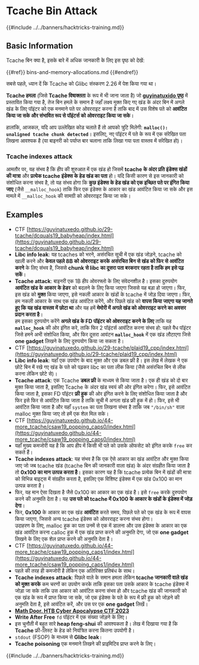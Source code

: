 # Tcache Bin Attack

{{#include ../../banners/hacktricks-training.md}}

## Basic Information

Tcache बिन क्या है, इसके बारे में अधिक जानकारी के लिए इस पृष्ठ को देखें:

{{#ref}}
bins-and-memory-allocations.md
{{#endref}}

सबसे पहले, ध्यान दें कि Tcache को Glibc संस्करण 2.26 में पेश किया गया था।

**Tcache हमला** (जिसे **Tcache विषाक्तता** के रूप में भी जाना जाता है) जो [**guyinatuxido पृष्ठ**](https://guyinatuxedo.github.io/29-tcache/tcache_explanation/index.html) में प्रस्तावित किया गया है, तेज बिन हमले के समान है जहाँ लक्ष्य मुक्त किए गए खंड के अंदर बिन में अगले खंड के लिए पॉइंटर को एक मनमाने पते पर ओवरराइट करना है ताकि बाद में उस विशेष पते को **आवंटित किया जा सके और संभावित रूप से पॉइंटर्स को ओवरराइट किया जा सके**।

हालांकि, आजकल, यदि आप उल्लेखित कोड चलाते हैं तो आपको त्रुटि मिलेगी: **`malloc(): unaligned tcache chunk detected`**। इसलिए, नए पॉइंटर में पते के रूप में एक संरेखित पता लिखना आवश्यक है (या बाइनरी को पर्याप्त बार चलाना ताकि लिखा गया पता वास्तव में संरेखित हो)।

### Tcache indexes attack

आमतौर पर, यह संभव है कि हीप की शुरुआत में एक खंड हो जिसमें **tcache के अंदर प्रति इंडेक्स खंडों की मात्रा** और **प्रत्येक tcache इंडेक्स के हेड खंड का पता** हो। यदि किसी कारण से इस जानकारी को संशोधित करना संभव है, तो यह संभव होगा कि **कुछ इंडेक्स के हेड खंड को एक इच्छित पते पर इंगित किया जाए** (जैसे `__malloc_hook`) ताकि फिर एक इंडेक्स के आकार का खंड आवंटित किया जा सके और इस मामले में `__malloc_hook` की सामग्री को ओवरराइट किया जा सके।

## Examples

- CTF [https://guyinatuxedo.github.io/29-tcache/dcquals19_babyheap/index.html](https://guyinatuxedo.github.io/29-tcache/dcquals19_babyheap/index.html)
- **Libc info leak**: यह tcaches को भरने, असंरचित सूची में एक खंड जोड़ने, tcache को खाली करने और **केवल पहले 8B को ओवरराइट करके असंरचित बिन से खंड को फिर से आवंटित करने** के लिए संभव है, जिससे **chunk से libc का दूसरा पता बरकरार रहता है ताकि हम इसे पढ़ सकें**।
- **Tcache attack**: बाइनरी एक 1B हीप ओवरफ्लो के लिए संवेदनशील है। इसका दुरुपयोग **आवंटित खंड के आकार के हेडर** को बदलने के लिए किया जाएगा जिससे यह बड़ा हो जाएगा। फिर, इस खंड को **मुक्त** किया जाएगा, इसे नकली आकार के खंडों के tcache में जोड़ दिया जाएगा। फिर, हम नकली आकार के साथ एक खंड आवंटित करेंगे, और पिछले खंड को **वापस किया जाएगा यह जानते हुए कि यह खंड वास्तव में छोटा था** और यह हमें **मेमोरी में अगले खंड को ओवरराइट करने का अवसर प्रदान करता है**।\
हम इसका दुरुपयोग करेंगे **अगले खंड के FD पॉइंटर को ओवरराइट करने के लिए** ताकि यह **`malloc_hook`** की ओर इंगित करे, ताकि फिर 2 पॉइंटर्स आवंटित करना संभव हो: पहले वैध पॉइंटर जिसे हमने अभी संशोधित किया, और फिर दूसरा आवंटन **`malloc_hook`** में एक खंड लौटाएगा जिसे **one gadget** लिखने के लिए दुरुपयोग किया जा सकता है।
- CTF [https://guyinatuxedo.github.io/29-tcache/plaid19_cpp/index.html](https://guyinatuxedo.github.io/29-tcache/plaid19_cpp/index.html)
- **Libc info leak**: यहाँ एक उपयोग के बाद मुक्त और एक डबल फ्री है। इस लेख में लेखक ने एक छोटे बिन में रखे गए खंड के पते को पढ़कर libc का पता लीक किया (जैसे असंरचित बिन से लीक करना लेकिन छोटे से)।
- **Tcache attack**: एक Tcache **डबल फ्री** के माध्यम से किया जाता है। एक ही खंड को दो बार मुक्त किया जाता है, इसलिए Tcache के अंदर खंड स्वयं की ओर इंगित करेगा। फिर, इसे आवंटित किया जाता है, इसका FD पॉइंटर **फ्री हुक** की ओर इंगित करने के लिए संशोधित किया जाता है और फिर इसे फिर से आवंटित किया जाता है ताकि सूची में अगला खंड फ्री हुक में हो। फिर, इसे भी आवंटित किया जाता है और यहाँ `system` का पता लिखना संभव है ताकि जब `"/bin/sh"` वाला malloc मुक्त किया जाए तो हमें एक शेल मिल सके।
- CTF [https://guyinatuxedo.github.io/44-more_tcache/csaw19_popping_caps0/index.html](https://guyinatuxedo.github.io/44-more_tcache/csaw19_popping_caps0/index.html)
- यहाँ मुख्य कमजोरी यह है कि आप हीप में किसी भी पते को उसके ऑफसेट को इंगित करके `free` कर सकते हैं।
- **Tcache indexes attack**: यह संभव है कि एक ऐसे आकार का खंड आवंटित और मुक्त किया जाए जो जब tcache खंड (tcache बिन की जानकारी वाला खंड) के अंदर संग्रहीत किया जाता है तो **0x100 का मान उत्पन्न करता है**। इसका कारण यह है कि tcache प्रत्येक बिन में खंडों की मात्रा को विभिन्न बाइट्स में संग्रहीत करता है, इसलिए एक विशिष्ट इंडेक्स में एक खंड 0x100 का मान उत्पन्न करता है।
- फिर, यह मान ऐसा दिखता है जैसे 0x100 का आकार का एक खंड है। इसे `free` करके दुरुपयोग करने की अनुमति देता है। यह **उस पते को tcache में 0x100 के आकार के खंडों के इंडेक्स में जोड़ देगा**।
- फिर, **0x100** के आकार का एक खंड **आवंटित** करते समय, पिछले पते को एक खंड के रूप में वापस किया जाएगा, जिससे अन्य tcache इंडेक्स को ओवरराइट करना संभव होगा।\
उदाहरण के लिए, malloc हुक का पता उनमें से एक में डालना और उस इंडेक्स के आकार का एक खंड आवंटित करना calloc हुक में एक खंड प्राप्त करने की अनुमति देगा, जो एक **one gadget** लिखने के लिए एक शेल प्राप्त करने की अनुमति देता है।
- CTF [https://guyinatuxedo.github.io/44-more_tcache/csaw19_popping_caps1/index.html](https://guyinatuxedo.github.io/44-more_tcache/csaw19_popping_caps1/index.html)
- पहले की तरह ही कमजोरी है लेकिन एक अतिरिक्त प्रतिबंध के साथ।
- **Tcache indexes attack**: पिछले वाले के समान हमला लेकिन **tcache जानकारी वाले खंड को मुक्त करके** कम चरणों का उपयोग करके ताकि इसका पता उसके आकार के tcache इंडेक्स में जोड़ा जा सके ताकि उस आकार को आवंटित करना संभव हो और tcache खंड की जानकारी को एक खंड के रूप में प्राप्त किया जा सके, जो एक इंडेक्स के पते के रूप में फ्री हुक को जोड़ने की अनुमति देता है, इसे आवंटित करें, और उस पर एक **one gadget** लिखें।
- [**Math Door. HTB Cyber Apocalypse CTF 2023**](https://7rocky.github.io/en/ctf/other/htb-cyber-apocalypse/math-door/)
- **Write After Free** `fd` पॉइंटर में एक संख्या जोड़ने के लिए।
- इस चुनौती में बहुत सारे **heap feng-shui** की आवश्यकता है। लेख में दिखाया गया है कि **Tcache** फ्री-लिस्ट के हेड को नियंत्रित करना कितना उपयोगी है।
- `stdout` (FSOP) के माध्यम से **Glibc leak**।
- **Tcache poisoning** एक मनमाने लिखने की प्राइमिटिव प्राप्त करने के लिए।

{{#include ../../banners/hacktricks-training.md}}
